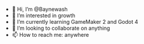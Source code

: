 - 👋 Hi, I’m @Baynewash
- 👀 I’m interested in growth
- 🌱 I’m currently learning GameMaker 2 and Godot 4
- 💞️ I’m looking to collaborate on anything
- 📫 How to reach me: anywhere

<!---
Baynewash/Baynewash is a ✨ special ✨ repository because its `README.md` (this file) appears on your GitHub profile.
You can click the Preview link to take a look at your changes.
--->

